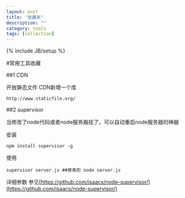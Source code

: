 ```yaml
---
layout: post
title: "收藏夹"
description: ""
category: tools
tags: [collection]
---
```

{% include JB/setup %}

#常用工具收藏

##1 CDN

开放静态文件 CDN新增一个库 

	http://www.staticfile.org/

##2 supervisor 

当修改了node代码或者node服务器挂了，可以自动重启node服务器的神器

安装

	npm install supervisor -g

使用

	supervisor server.js ##原来的 node server.js

详细参数 参见[https://github.com/isaacs/node-supervisor/](https://github.com/isaacs/node-supervisor/)
